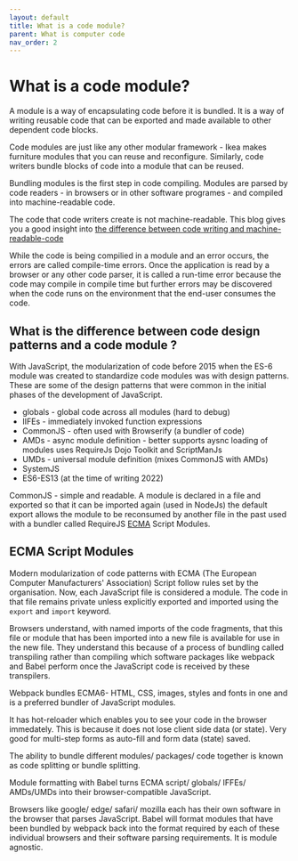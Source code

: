 ```yaml
---
layout: default
title: What is a code module?
parent: What is computer code
nav_order: 2
---
```


# What is a code module?

A module is a way of encapsulating code before it is bundled. It is a way of writing reusable code that can be exported and made available to other dependent code blocks.

Code modules are just like any other modular framework - Ikea makes furniture modules that you can reuse and reconfigure. Similarly, code writers bundle blocks of code into a module that can be reused.

Bundling modules is the first step in code compiling. Modules are parsed by code readers - in browsers or in other software programes - and compiled into machine-readable code.

The code that code writers create is not machine-readable. This blog gives you a good insight into [the difference between code writing and machine-readable-code](https://www.makeuseof.com/tag/what-is-coding/)

While the code is being compilied in a module and an error occurs, the errors are called compile-time errors. Once the application is read by a browser or any other code parser, it is called a run-time error because the code may compile in compile time but further errors may be discovered when the code runs on the environment that the end-user consumes the code.

## What is the difference between code design patterns and a code module ?

With JavaScript, the modularization of code before 2015 when the ES-6 module was created to standardize code modules was with design patterns. These are some of the design patterns that were common in the initial phases of the development of JavaScript.

- globals - global code across all modules (hard to debug)
- IIFEs - immediately invoked function expressions
- CommonJS - often used with Browserify (a bundler of code)
- AMDs - async module definition - better supports aysnc loading of modules uses RequireJs Dojo Toolkit and ScriptManJs
- UMDs - universal module definition (mixes CommonJS with AMDs)
- SystemJS
- ES6-ES13 (at the time of writing 2022)

CommonJS - simple and readable. A module is declared in a file and exported so that it can be imported again (used in NodeJs) the default export allows the module to be reconsumed by another file in the past used with a bundler called RequireJS
[ECMA](https://en.wikipedia.org/wiki/Ecma_International) Script Modules.

## ECMA Script Modules

Modern modularization of code patterns with ECMA (The European Computer Manufacturers' Association) Script follow rules set by the organisation. Now, each JavaScript file is considered a module. The code in that file remains private unless explicitly exported and imported using the `export` and `import` keyword.

Browsers understand, with named imports of the code fragments, that this file or module that has been imported into a new file is available for use in the new file. They understand this because of a process of bundling called transpiling rather than compiling which software packages like webpack and Babel perform once the JavaScript code is received by these transpilers.

Webpack bundles ECMA6- HTML, CSS, images, styles and fonts in one and is a preferred bundler of JavaScript modules. 

It has hot-reloader which enables you to see your code in the browser immedately. This is because it does not lose client side data (or state). Very good for multi-step forms as auto-fill and form data (state) saved.

The ability to bundle different modules/ packages/ code together is known as code splitting or bundle splitting.

Module formatting with Babel turns ECMA script/ globals/ IFFEs/ AMDs/UMDs into their browser-compatible JavaScript. 

Browsers like google/ edge/ safari/ mozilla each has their own software in the browser that parses JavaScript. Babel will format modules that have been bundled by webpack back into the format required by each of these individual browsers and their software parsing requirements. It is module agnostic.
